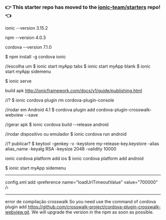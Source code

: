 ### :point_right: This starter repo has moved to the [ionic-team/starters](https://github.com/ionic-team/starters/tree/master/ionic-angular/official/sidemenu) repo! :point_left:

ionic --version
3.15.2

npm --version
4.0.3

cordova --version
7.1.0



$ npm install -g cordova ionic

//escolha um
$ ionic start myApp tabs
$ ionic start myApp blank
$ ionic start myApp sidemenu

$ ionic serve

build apk http://ionicframework.com/docs/v1/guide/publishing.html

//?
$ ionic cordova plugin rm cordova-plugin-console

//rodar em Android 4.1
$ cordova plugin add cordova-plugin-crosswalk-webview --save

//gerar apk
$ ionic cordova build --release android

//rodar dispositivo ou emulador
$ ionic cordova run android

//? publicar?
$ keytool -genkey -v -keystore my-release-key.keystore -alias alias_name -keyalg RSA -keysize 2048 -validity 10000

ionic cordova platform add ios
$ ionic cordova platform add android

$ ionic start myApp sidemenu


*****
config.xml
add &lsaquo;preference name="loadUrlTimeoutValue" value="700000" /&rsaquo;	
*****
error de compilação crosswalk
So you need use the command of cordova plugin add https://github.com/crosswalk-project/cordova-plugin-crosswalk-webview.git.
We will upgrade the version in the npm as soon as possible.



